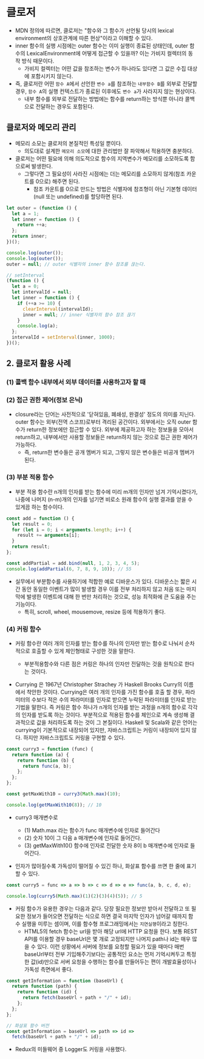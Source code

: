 # 클로저

- MDN 정의에 따르면, 클로저는 "함수와 그 함수가 선언될 당시의 lexical environment의 상호관계에 따른 현상"이라고 이해할 수 있다.
- inner 함수의 실행 시점에는 outer 함수는 이미 실행이 종료된 상태인데, outer 함수의 LexicalEnvironment에 어떻게 접근할 수 있을까? 이는 가비지 컬렉터의 동작 방식 때문이다.
  - 가비지 컬렉터는 어떤 값을 참조하는 변수가 하나라도 있다면 그 값은 수집 대상에 포함시키지 않는다.
- 즉, 클로저란 어떤 `함수 A`에서 선언한 `변수 a`를 참조하는 `내부함수 B`를 외부로 전달할 경우, `함수 A`의 실행 컨텍스트가 종료된 이후에도 `변수 a`가 사라지지 않는 현상이다.
  - 내부 함수를 외부로 전달하는 방법에는 함수를 return하는 방식뿐 아니라 콜백으로 전달하는 경우도 포함된다.

## 클로저와 메모리 관리

- 메모리 소모는 클로저의 본질적인 특성일 뿐이다.
  - 의도대로 설계한 `메모리 소모`에 대한 관리법만 잘 파악해서 적용하면 충분하다.
- 클로저는 어떤 필요에 의해 의도적으로 함수의 지역변수가 메모리를 소모하도록 함으로써 발생한다.
  - 그렇다면 그 필요성이 사라진 시점에는 더는 메모리를 소모하지 않게(참조 카운트를 0으로) 해주면 된다.
    - 참조 카운트를 0으로 만드는 방법은 식별자에 참조형이 아닌 기본형 데이터(null 또는 undefined)를 할당하면 된다.

```jsx
let outer = (function () {
  let a = 1;
  let inner = function () {
    return ++a;
  };
  return inner;
})();

console.log(outer());
console.log(outer());
outer = null; // outer 식별자의 inner 함수 참조를 끊는다.
```

```jsx
// setInterval
(function () {
  let a = 0;
  let intervalId = null;
  let inner = function () {
    if (++a >= 10) {
      clearInterval(intervalId);
      inner = null; // inner 식별자의 함수 참조 끊기
    }
    console.log(a);
  };
  intervalId = setInterval(inner, 1000);
})();
```

## 2. 클로저 활용 사례

### (1) 콜백 함수 내부에서 외부 데이터를 사용하고자 할 때

### (2) 접근 권한 제어(정보 은닉)

- closure라는 단어는 사전적으로 '닫혀있음, 폐쇄성, 완결성' 정도의 의미를 지닌다. outer 함수는 외부(전역 스코프)로부터 격리된 공간이다. 외부에서는 오직 outer 함수가 return한 정보에만 접근할 수 있다. 외부에 제공하고자 하는 정보들을 모아서 return하고, 내부에서만 사용할 정보들은 return하지 않는 것으로 접근 권한 제어가 가능하다.
  - 즉, return한 변수들은 공개 멤버가 되고, 그렇지 않은 변수들은 비공개 멤버가 된다.

### (3) 부분 적용 함수

- 부분 적용 함수란 n개의 인자를 받는 함수에 미리 m개의 인자만 넘겨 기억시켰다가, 나중에 나머지 (n-m)개의 인자를 넘기면 비로소 원래 함수의 실행 결과를 얻을 수 있게끔 하는 함수이다.

```jsx
const add = function () {
  let result = 0;
  for (let i = 0; i < arguments.length; i++) {
    result += arguments[i];
  }
  return result;
};

const addPartial = add.bind(null, 1, 2, 3, 4, 5);
console.log(addPartial(6, 7, 8, 9, 10)); // 55
```

- 실무에서 부분함수를 사용하기에 적합한 예로 디바운스가 있다. 디바운스는 짧은 시간 동안 동일한 이벤트가 많이 발생할 경우 이를 전부 처리하지 않고 처음 또는 마지막에 발생한 이벤트에 대해 한 번만 처리하는 것으로, 성능 최적화에 큰 도움을 주는 기능이다.
  - 특히, scroll, wheel, mousemove, resize 등에 적용하기 좋다.

### (4) 커링 함수

- 커링 함수란 여러 개의 인자를 받는 함수를 하나의 인자만 받는 함수로 나눠서 순차적으로 호출할 수 있게 체인형태로 구성한 것을 말한다.

  - 부분적용함수와 다른 점은 커링은 하나의 인자만 전달하는 것을 원칙으로 한다는 것이다.

- Currying 은 1967년 Christopher Strachey 가 Haskell Brooks Curry의 이름에서 착안한 것이다. Currying은 여러 개의 인자를 가진 함수를 호출 할 경우, 파라미터의 수보다 적은 수의 파라미터를 인자로 받으면 누락된 파라미터를 인자로 받는 기법을 말한다. 즉 커링은 함수 하나가 n개의 인자를 받는 과정을 n개의 함수로 각각의 인자를 받도록 하는 것이다. 부분적으로 적용된 함수를 체인으로 계속 생성해 결과적으로 값을 처리하도록 하는 것이 그 본질이다. Haskell 및 Scala와 같은 언어는 currying이 기본적으로 내장되어 있지만, 자바스크립트는 커링이 내장되어 있지 않다. 하지만 자바스크립트도 커링을 구현할 수 있다.

```jsx
const curry3 = function (func) {
  return function (a) {
    return function (b) {
      return func(a, b);
    };
  };
};

const getMaxWith10 = curry3(Math.max)(10);

console.log(getMaxWith10(8)); // 10
```

- curry3 매개변수로

  - (1) Math.max 라는 함수가 func 매개변수에 인자로 들어간다
  - (2) 숫자 10이 그 다음 a 매개변수에 인자로 들어간다.
  - (3) getMaxWith10() 함수에 인자로 전달한 숫자 8이 b 매개변수에 인자로 들어간다.

- 인자가 많아질수록 가독성이 떨어질 수 있긴 하나, 화살표 함수를 쓰면 한 줄에 표기할 수 있다.

```jsx
const curry5 = func => a => b => c => d => e => func(a, b, c, d, e);

console.log(curry5(Math.max)(1)(2)(3)(4)(5)); // 5
```

- 커링 함수가 유용한 경우는 다음과 같다. 당장 필요한 정보만 받아서 전달하고 또 필요한 정보가 들어오면 전달하는 식으로 하면 결국 마지막 인자가 넘어갈 때까지 함수 실행을 미루는 셈이며, 이를 함수형 프로그래밍에서는 `지연실행`이라고 칭한다.
  - HTML5의 fetch 함수는 url을 받아 해당 url에 HTTP 요청을 한다. 보통 REST API를 이용할 경우 baseUrl은 몇 개로 고정되지만 나머지 path나 id는 매우 많을 수 있다. 이런 상황에서 서버에 정보를 요청할 필요가 있을 때마다 매번 baseUrl부터 전부 기입해주기보다는 공통적인 요소는 먼저 기억시켜두고 특정한 값(id)만으로 서버 요청을 수행하는 함수를 만들어두는 편이 개발효율성이나 가독성 측면에서 좋다.

```jsx
const getInformation = function (baseUrl) {
  return function (path) {
    return function (id) {
      return fetch(baseUrl + path + "/" + id);
    };
  };
};

// 화살표 함수 버전
const getInformation = baseUrl => path => id =>
  fetch(baseUrl + path + "/" + id);
```

- Redux의 미들웨어 중 Logger도 커링을 사용했다.
